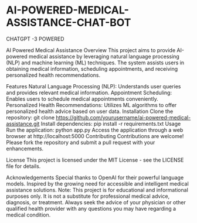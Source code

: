 # AI-POWERED-MEDICAL-ASSISTANCE-CHAT-BOT
CHATGPT -3 POWERED


AI Powered Medical Assistance
Overview
This project aims to provide AI-powered medical assistance by leveraging natural language processing (NLP) and machine learning (ML) techniques. The system assists users in obtaining medical information, scheduling appointments, and receiving personalized health recommendations.

Features
Natural Language Processing (NLP): Understands user queries and provides relevant medical information.
Appointment Scheduling: Enables users to schedule medical appointments conveniently.
Personalized Health Recommendations: Utilizes ML algorithms to offer personalized health advice based on user data.
Installation
Clone the repository: git clone https://github.com/yourusername/ai-powered-medical-assistance.git
Install dependencies: pip install -r requirements.txt
Usage
Run the application: python app.py
Access the application through a web browser at http://localhost:5000
Contributing
Contributions are welcome! Please fork the repository and submit a pull request with your enhancements.

License
This project is licensed under the MIT License - see the LICENSE file for details.

Acknowledgements
Special thanks to OpenAI for their powerful language models.
Inspired by the growing need for accessible and intelligent medical assistance solutions.
Note: This project is for educational and informational purposes only. It is not a substitute for professional medical advice, diagnosis, or treatment. Always seek the advice of your physician or other qualified health provider with any questions you may have regarding a medical condition.
